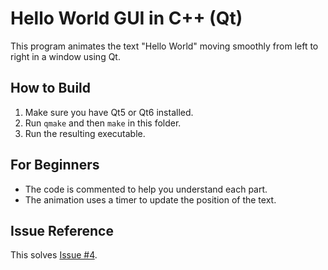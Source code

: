 # Hello World GUI in C++ (Qt)

This program animates the text "Hello World" moving smoothly from left to right in a window using Qt.

## How to Build

1. Make sure you have Qt5 or Qt6 installed.
2. Run `qmake` and then `make` in this folder.
3. Run the resulting executable.

## For Beginners
- The code is commented to help you understand each part.
- The animation uses a timer to update the position of the text.

## Issue Reference
This solves [Issue #4](https://github.com/xhon-pelushi/Hello-World-GUI/issues/4).

